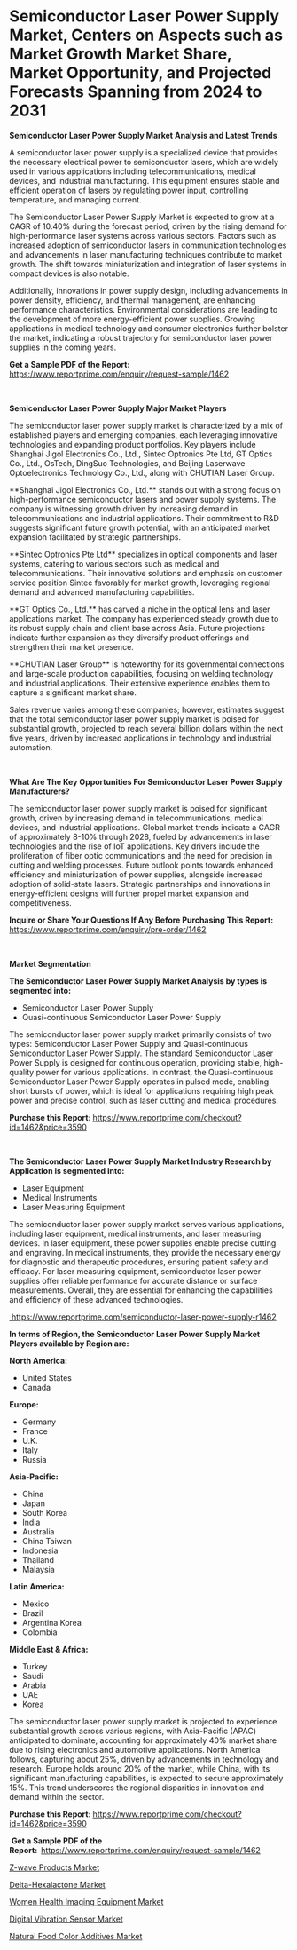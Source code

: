 <p><h1>Semiconductor Laser Power Supply Market, Centers on Aspects such as Market Growth Market Share, Market Opportunity, and Projected Forecasts Spanning from 2024 to 2031</h1></p><p><strong>Semiconductor Laser Power Supply Market Analysis and Latest Trends</strong></p>
<p><p>A semiconductor laser power supply is a specialized device that provides the necessary electrical power to semiconductor lasers, which are widely used in various applications including telecommunications, medical devices, and industrial manufacturing. This equipment ensures stable and efficient operation of lasers by regulating power input, controlling temperature, and managing current.</p><p>The Semiconductor Laser Power Supply Market is expected to grow at a CAGR of 10.40% during the forecast period, driven by the rising demand for high-performance laser systems across various sectors. Factors such as increased adoption of semiconductor lasers in communication technologies and advancements in laser manufacturing techniques contribute to market growth. The shift towards miniaturization and integration of laser systems in compact devices is also notable. </p><p>Additionally, innovations in power supply design, including advancements in power density, efficiency, and thermal management, are enhancing performance characteristics. Environmental considerations are leading to the development of more energy-efficient power supplies. Growing applications in medical technology and consumer electronics further bolster the market, indicating a robust trajectory for semiconductor laser power supplies in the coming years.</p></p>
<p><strong>Get a Sample PDF of the Report:&nbsp;</strong> <a href="https://www.reportprime.com/enquiry/request-sample/1462">https://www.reportprime.com/enquiry/request-sample/1462</a></p>
<p>&nbsp;</p>
<p><strong>Semiconductor Laser Power Supply Major Market Players</strong></p>
<p><p>The semiconductor laser power supply market is characterized by a mix of established players and emerging companies, each leveraging innovative technologies and expanding product portfolios. Key players include Shanghai Jigol Electronics Co., Ltd., Sintec Optronics Pte Ltd, GT Optics Co., Ltd., OsTech, DingSuo Technologies, and Beijing Laserwave Optoelectronics Technology Co., Ltd., along with CHUTIAN Laser Group.</p><p>**Shanghai Jigol Electronics Co., Ltd.** stands out with a strong focus on high-performance semiconductor lasers and power supply systems. The company is witnessing growth driven by increasing demand in telecommunications and industrial applications. Their commitment to R&D suggests significant future growth potential, with an anticipated market expansion facilitated by strategic partnerships.</p><p>**Sintec Optronics Pte Ltd** specializes in optical components and laser systems, catering to various sectors such as medical and telecommunications. Their innovative solutions and emphasis on customer service position Sintec favorably for market growth, leveraging regional demand and advanced manufacturing capabilities.</p><p>**GT Optics Co., Ltd.** has carved a niche in the optical lens and laser applications market. The company has experienced steady growth due to its robust supply chain and client base across Asia. Future projections indicate further expansion as they diversify product offerings and strengthen their market presence.</p><p>**CHUTIAN Laser Group** is noteworthy for its governmental connections and large-scale production capabilities, focusing on welding technology and industrial applications. Their extensive experience enables them to capture a significant market share.</p><p>Sales revenue varies among these companies; however, estimates suggest that the total semiconductor laser power supply market is poised for substantial growth, projected to reach several billion dollars within the next five years, driven by increased applications in technology and industrial automation.</p></p>
<p>&nbsp;</p>
<p><strong>What Are The Key Opportunities For Semiconductor Laser Power Supply Manufacturers?</strong></p>
<p><p>The semiconductor laser power supply market is poised for significant growth, driven by increasing demand in telecommunications, medical devices, and industrial applications. Global market trends indicate a CAGR of approximately 8-10% through 2028, fueled by advancements in laser technologies and the rise of IoT applications. Key drivers include the proliferation of fiber optic communications and the need for precision in cutting and welding processes. Future outlook points towards enhanced efficiency and miniaturization of power supplies, alongside increased adoption of solid-state lasers. Strategic partnerships and innovations in energy-efficient designs will further propel market expansion and competitiveness.</p></p>
<p><strong>Inquire or Share Your Questions If Any Before Purchasing This Report:</strong> <a href="https://www.reportprime.com/enquiry/pre-order/1462">https://www.reportprime.com/enquiry/pre-order/1462</a></p>
<p>&nbsp;</p>
<p><strong>Market Segmentation</strong></p>
<p><strong>The Semiconductor Laser Power Supply Market Analysis by types is segmented into:</strong></p>
<p><ul><li>Semiconductor Laser Power Supply</li><li>Quasi-continuous Semiconductor Laser Power Supply</li></ul></p>
<p><p>The semiconductor laser power supply market primarily consists of two types: Semiconductor Laser Power Supply and Quasi-continuous Semiconductor Laser Power Supply. The standard Semiconductor Laser Power Supply is designed for continuous operation, providing stable, high-quality power for various applications. In contrast, the Quasi-continuous Semiconductor Laser Power Supply operates in pulsed mode, enabling short bursts of power, which is ideal for applications requiring high peak power and precise control, such as laser cutting and medical procedures.</p></p>
<p><strong>Purchase this Report:&nbsp;</strong><a href="https://www.reportprime.com/checkout?id=1462&price=3590">https://www.reportprime.com/checkout?id=1462&price=3590</a></p>
<p>&nbsp;</p>
<p><strong>The Semiconductor Laser Power Supply Market Industry Research by Application is segmented into:</strong></p>
<p><ul><li>Laser Equipment</li><li>Medical Instruments</li><li>Laser Measuring Equipment</li></ul></p>
<p><p>The semiconductor laser power supply market serves various applications, including laser equipment, medical instruments, and laser measuring devices. In laser equipment, these power supplies enable precise cutting and engraving. In medical instruments, they provide the necessary energy for diagnostic and therapeutic procedures, ensuring patient safety and efficacy. For laser measuring equipment, semiconductor laser power supplies offer reliable performance for accurate distance or surface measurements. Overall, they are essential for enhancing the capabilities and efficiency of these advanced technologies.</p></p>
<p><a href="https://www.reportprime.com/semiconductor-laser-power-supply-r1462">&nbsp;https://www.reportprime.com/semiconductor-laser-power-supply-r1462</a></p>
<p><strong>In terms of Region, the Semiconductor Laser Power Supply Market Players available by Region are:</strong></p>
<p>
    <p> <strong> North America: </strong>
        <ul>
            <li>United States</li>
            <li>Canada</li>
        </ul>
        </p> 
    <p> <strong> Europe: </strong>
        <ul>
            <li>Germany</li>
            <li>France</li>
            <li>U.K.</li>
            <li>Italy</li>
            <li>Russia</li>
        </ul>
        </p> 
    <p> <strong> Asia-Pacific: </strong>
        <ul>
            <li>China</li>
            <li>Japan</li>
            <li>South Korea</li>
            <li>India</li>
            <li>Australia</li>
            <li>China Taiwan</li>
            <li>Indonesia</li>
            <li>Thailand</li>
            <li>Malaysia</li>
        </ul>
        </p> 
    <p> <strong> Latin America: </strong>
        <ul>
            <li>Mexico</li>
            <li>Brazil</li>
            <li>Argentina Korea</li>
            <li>Colombia</li>
        </ul>
        </p> 
    <p> <strong> Middle East & Africa: </strong>
        <ul>
            <li>Turkey</li>
            <li>Saudi</li>
            <li>Arabia</li>
            <li>UAE</li>
            <li>Korea</li>
        </ul>
    </p>
    </p>
<p><p>The semiconductor laser power supply market is projected to experience substantial growth across various regions, with Asia-Pacific (APAC) anticipated to dominate, accounting for approximately 40% market share due to rising electronics and automotive applications. North America follows, capturing about 25%, driven by advancements in technology and research. Europe holds around 20% of the market, while China, with its significant manufacturing capabilities, is expected to secure approximately 15%. This trend underscores the regional disparities in innovation and demand within the sector.</p></p>
<p><strong>Purchase this Report: </strong><a href="https://www.reportprime.com/checkout?id=1462&price=3590">https://www.reportprime.com/checkout?id=1462&price=3590</a></p>
<p>&nbsp;<strong>Get a Sample PDF of the Report:&nbsp;&nbsp;</strong><a href="https://www.reportprime.com/enquiry/request-sample/1462">https://www.reportprime.com/enquiry/request-sample/1462</a></p>
<p><strong></strong></p>
<p><p><a href="https://medium.com/@francesprichey/z-wave-products-market-revolution-2024-2031-market-trends-shaping-the-next-decade-a9f7ebedec5d">Z-wave Products Market</a></p><p><a href="https://issuu.com/reportprime-2/docs/delta-hexalactone-market-size-2030._36c7936fe2fa46">Delta-Hexalactone Market</a></p><p><a href="https://medium.com/@beaugrant95/global-women-health-imaging-equipment-market-opportunities-and-forecast-for-period-from-2024-to-c37ec83550e9">Women Health Imaging Equipment Market</a></p><p><a href="https://github.com/nicoletavirag/Market-Research-Report-List-5/blob/main/digital-vibration-sensor-market.md">Digital Vibration Sensor Market</a></p><p><a href="https://www.linkedin.com/pulse/natural-food-color-additives-market-trends-regional-insights-gcxac?trackingId=2BgrgAerRn6oxn%2BH%2B3LN7A%3D%3D">Natural Food Color Additives Market</a></p></p>